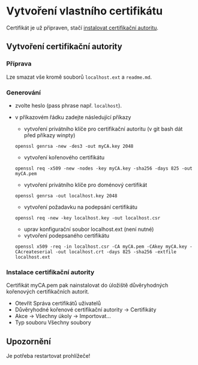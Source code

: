 # Vytvoření vlastního certifikátu

Certifikát je už připraven, stačí [instalovat certifikační autoritu](#instalace-certifika%C4%8Dn%C3%AD-autority).

## Vytvoření certifikační autority

### Příprava
Lze smazat vše kromě souborů `localhost.ext` a `readme.md`.

### Generování

* zvolte heslo (pass phrase např. `localhost`).
* v příkazovém řádku zadejte následující příkazy
  * vytvoření privátního klíče pro certifikační autoritu (v git bash dát před příkazy winpty)

  ```shell
  openssl genrsa -new -des3 -out myCA.key 2048
  ```

  * vytvoření kořenového certifikátu

  ```shell
  openssl req -x509 -new -nodes -key myCA.key -sha256 -days 825 -out myCA.pem
  ```

  * vytvoření privátního klíče pro doménový certifikát

  ```shell
  openssl genrsa -out localhost.key 2048
  ```

  * vytvoření požadavku na podepsání certifikátu

  ```shell
  openssl req -new -key localhost.key -out localhost.csr
  ```

  * uprav konfigurační soubor localhost.ext (není nutné)
  * vytvoření podepsaného certifikátu

  ```shell
  openssl x509 -req -in localhost.csr -CA myCA.pem -CAkey myCA.key -CAcreateserial -out localhost.crt -days 825 -sha256 -extfile localhost.ext
  ```

### Instalace certifikační autority
Certifikát myCA.pem pak nainstalovat do úložiště důvěryhodných kořenových certifikačních autorit.
* Otevřít Správa certifikátů uživatelů
* Důvěryhodné kořenové certifikační autority -> Certifikáty
* Akce -> Všechny úkoly -> Importovat…
* Typ souboru Všechny soubory

## Upozornění
  Je potřeba restartovat prohlížeče!

